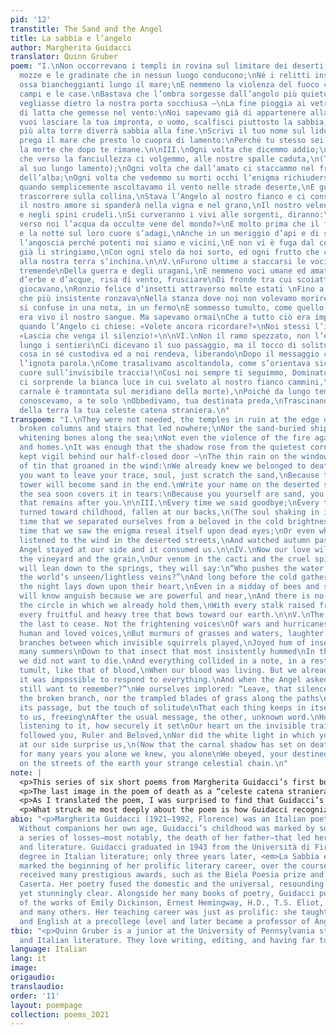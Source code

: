 ```yaml
---
pid: '12'
transtitle: The Sand and the Angel
title: La sabbia e l’angelo
author: Margherita Guidacci
translator: Quinn Gruber
poem: "I.\nNon occorrevano i templi in rovina sul limitare dei deserti,\nCon le colonne
  mozze e le gradinate che in nessun luogo conducono;\nNé i relitti insabbiati, le
  ossa biancheggianti lungo il mare;\nE nemmeno la violenza del fuoco contro i nostri
  campi e le case.\nBastava che l’ombra sorgesse dall’angolo più quieto della stanza,\nO
  vegliasse dietro la nostra porta socchiusa —\nLa fine pioggia ai vetri, un pezzo
  di latta che gemesse nel vento:\nNoi sapevamo già di appartenere alla morte.\n\nII.\nSe
  vuoi lasciare la tua impronta, o uomo, scalfisci piuttosto la sabbia,\nPerché la
  più alta torre diverrà sabbia alla fine.\nScrivi il tuo nome sul lido deserto, e
  prega il mare che presto lo cuopra di lamento:\nPerché tu stesso sei sabbia, sei
  la morte che dopo te rimane.\n\nIII.\nOgni volta che dicemmo addio;\nOgni volta
  che verso la fanciullezza ci volgemmo, alle nostre spalle caduta,\n(Tremando l’anima
  al suo lungo lamento);\nOgni volta che dall’amato ci staccammo nel freddo chiarore
  dell’alba;\nOgni volta che vedemmo su morti occhi l’enigma richiudersi;\nO anche
  quando semplicemente ascoltavamo il vento nelle strade deserte,\nE guardavamo l’autunno
  trascorrere sulla collina,\nStava l’Angelo al nostro fianco e ci consumava.\n\nIV.\nOra
  il nostro amore si spanderà nella vigna e nel grano,\nIl nostro veleno nei cactus
  e negli spini crudeli.\nSi curveranno i vivi alle sorgenti, diranno:\n«Chi spinse
  verso noi l’acqua da occulte vene del mondo?»\nE molto prima che il freddo li colga
  e la notte sul loro cuore s’adagi,\nAnche in un meriggio d’api e di succhi ardenti,\nConosceranno
  l’angoscia perché potenti noi siamo e vicini,\nE non vi è fuga dal cerchio in cui
  già li stringiamo,\nCon ogni stelo da noi sorto, ed ogni frutto che colmo e grave
  alla nostra terra s’inchina.\n\nV.\nFurono ultime a staccarsi le voci. Non le voci
  tremende\nDella guerra e degli uragani,\nE nemmeno voci umane ed amate,\nMa mormorii
  d’erbe e d’acque, risa di vento, frusciare\nDi fronde tra cui scoiattoli invisibili
  giocavano,\nRonzio felice d’insetti attraverso molte estati \nFino a quell’insetto
  che più insistente ronzava\nNella stanza dove noi non volevamo morire.\nE tutto
  si confuse in una nota, in un fermo\nE sommesso tumulto, come quello del sangue\nQuando
  era vivo il nostro sangue. Ma sapevamo ormai\nChe a tutto ciò era impossibile rispondere.\nE
  quando l’Angelo ci chiese: «Volete ancora ricordare?»\nNoi stessi l’implorammo:
  «Lascia che venga il silenzio!»\n\nVI.\nNon il ramo spezzato, non l’erba scomposta
  lungo i sentieri\nCi dicevano il suo passaggio, ma il tocco di solitudine\nChe ogni
  cosa in sé custodiva ed a noi rendeva, liberando\nDopo il messaggio consueto l’altra,
  l’ignota parola.\nCome trasalivamo ascoltandola, come s’orientava sicuro\nIl nostro
  cuore sull’invisibile traccia!\nCosì noi sempre ti seguimmo, Dominatore ed Amato,\nNé
  ci sorprende la bianca luce in cui svelato al nostro fianco cammini,\n(Ora che l’ombra
  carnale è tramontata sul meridiano della morte),\nPoiché da lungo tempo te solo
  conoscevamo, a te solo \nObbedivamo, tua destinata preda,\nTrascinando sulle vie
  della terra la tua celeste catena straniera.\n"
transpoem: "I.\nThey were not needed, the temples in ruin at the edge of deserts,\nWith
  broken columns and stairs that led nowhere;\nNor the sand-buried shipwrecks, the
  whitening bones along the sea;\nNot even the violence of the fire against our fields
  and homes.\nIt was enough that the shadow rose from the quietest corner of the room,\nOr
  kept vigil behind our half-closed door —\nThe thin rain on the windows, a sheet
  of tin that groaned in the wind:\nWe already knew we belonged to death.\n\nII.\nIf
  you want to leave your trace, soul, just scratch the sand,\nBecause the highest
  tower will become sand in the end.\nWrite your name on the deserted shore, and pray
  the sea soon covers it in tears:\nBecause you yourself are sand, you are the death
  that remains after you.\n\nIII.\nEvery time we said goodbye;\nEvery time that we
  turned toward childhood, fallen at our backs,\n(The soul shaking in its long lament);\nEvery
  time that we separated ourselves from a beloved in the cold brightness of the sunrise;\nEvery
  time that we saw the enigma reseal itself upon dead eyes;\nOr even when we simply
  listened to the wind in the deserted streets,\nAnd watched autumn pass on the hill,\nThe
  Angel stayed at our side and it consumed us.\n\nIV.\nNow our love will spread in
  the vineyard and the grain,\nOur venom in the cacti and the cruel spines.\nThe living
  will lean down to the springs, they will say:\n“Who pushes the water toward us from
  the world’s unseen/lightless veins?”\nAnd long before the cold gathers them and
  the night lays down upon their heart,\nEven in a midday of bees and sweet nectars,\nThey
  will know anguish because we are powerful and near,\nAnd there is no escape from
  the circle in which we already hold them,\nWith every stalk raised from us, and
  every fruitful and heavy tree that bows toward our earth.\n\nV.\nThe voices were
  the last to cease. Not the frightening voices\nOf wars and hurricanes, \nNor the
  human and loved voices,\nBut murmurs of grasses and waters, laughter of wind, rustle\nOf
  branches between which invisible squirrels played,\nJoyed hum of insects across
  many summers\nDown to that insect that most insistently hummed\nIn the room where
  we did not want to die.\nAnd everything collided in a note, in a rest\nAnd whispered
  tumult, like that of blood,\nWhen our blood was living. But we already knew\nThat
  it was impossible to respond to everything.\nAnd when the Angel asked us: “Do you
  still want to remember?”\nWe ourselves implored: “Leave, that silence comes!”\n\nVI.\nNeither
  the broken branch, nor the trampled blades of grass along the paths\nTold us of
  its passage, but the touch of solitude\nThat each thing keeps in itself and returns
  to us, freeing\nAfter the usual message, the other, unknown word.\nHow we startled
  listening to it, how securely it set\nOur heart on the invisible trail!\nSo we always
  followed you, Ruler and Beloved,\nNor did the white light in which you walk unveiled
  at our side surprise us,\n(Now that the carnal shadow has set on death’s meridian),\nSince
  for many years you alone we knew, you alone\nWe obeyed, your destined prey,\nDragging
  on the streets of the earth your strange celestial chain.\n"
note: |
  <p>This series of six short poems from Margherita Guidacci’s first book of poetry, <em>La Sabbia e L’Angelo</em> (<em>The Sand and the Angel</em>, 1946) reckons with the relationship between humans and nature, as well as the broader cycle of life and death.</p>
  <p>The last image in the poem of death as a “celeste catena straniera,” a “strange celestial chain,” particularly captivated me and guided my translation. I translated <em>straniero</em> as “strange” rather than the usual “foreign” because the Angel, a sort of overseer of the life/death balance, is a continuous presence in human life. I wanted “strange” to capture our inability to reconcile our knowledge of death with our own desire to live; we know death intimately, but are unable to fully comprehend what it entails.</p>
  <p>As I translated the poem, I was surprised to find that Guidacci’s voice, both direct and clear, cosmic and spiritual, had an almost Romantic lilt in English that comes across in phrases such as “o uomo” (“O man,” which I translated simply as “soul”) and “Dominatore ed Amato” (“Ruler and Lover”). It’s crucial to note that Guidacci was not invested in the closed style of her contemporaries, the Hermetic poets; she instead used a more “ordinary” language to form the complex meanings and sounds of her works. Keeping this in mind, I tried to adhere as closely as I could to the flexible sentence order common to Italian while still maintaining sense in English, to convey that sense of familiarity and strangeness that coexists in the work.</p>
  <p>What struck me most deeply about the poem is how Guidacci recognizes the brevity of human life without assuming that our lives do not matter because of it. Rather, our absence serves as a permanent reminder of our existence: “Perché tu stesso sei sabbia, sei la morte che dopo te rimane.” “Because you yourself are sand, you are the death that remains after you.”</p>
abio: "<p>Margherita Guidacci (1921–1992, Florence) was an Italian poet and translator.
  Without companions her own age, Guidacci’s childhood was marked by solitude and
  a series of losses—most notably, the death of her father—that led her to poetry
  and literature. Guidacci graduated in 1943 from the Università di Firenze with a
  degree in Italian literature; only three years later, <em>La Sabbia e L’Angelo</em>
  marked the beginning of her prolific literary career, over the course of which she
  received many prestigious awards, such as the Biela Poesia prize and the Premio
  Caserta. Her poetry fused the domestic and the universal, resounding with deep emotion,
  yet stunningly clear. Alongside her many books of poetry, Guidacci published translations
  of the works of Emily Dickinson, Ernest Hemingway, H.D., T.S. Eliot, John Donne,
  and many others. Her teaching career was just as prolific: she taught Latin, Greek,
  and English at a precollege level and later became a professor of Anglophone literature.</p>"
tbio: "<p>Quinn Gruber is a junior at the University of Pennsylvania studying English
  and Italian literature. They love writing, editing, and having far too many hobbies.</p>"
language: Italian
lang: it
image:
origaudio:
translaudio:
order: '11'
layout: poempage
collection: poems_2021
---
```

